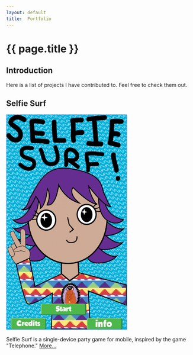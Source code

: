 ```yaml
---
layout:	default
title:	Portfolio
---
```


# {{ page.title }}

## Introduction
Here is a list of projects I have contributed to. Feel free to check them out.

## Selfie Surf
![](images/selfiesurf0.png)

Selfie Surf is a single-device party game for mobile, inspired by the game "Telephone."
[More...](selfiesurf.md)